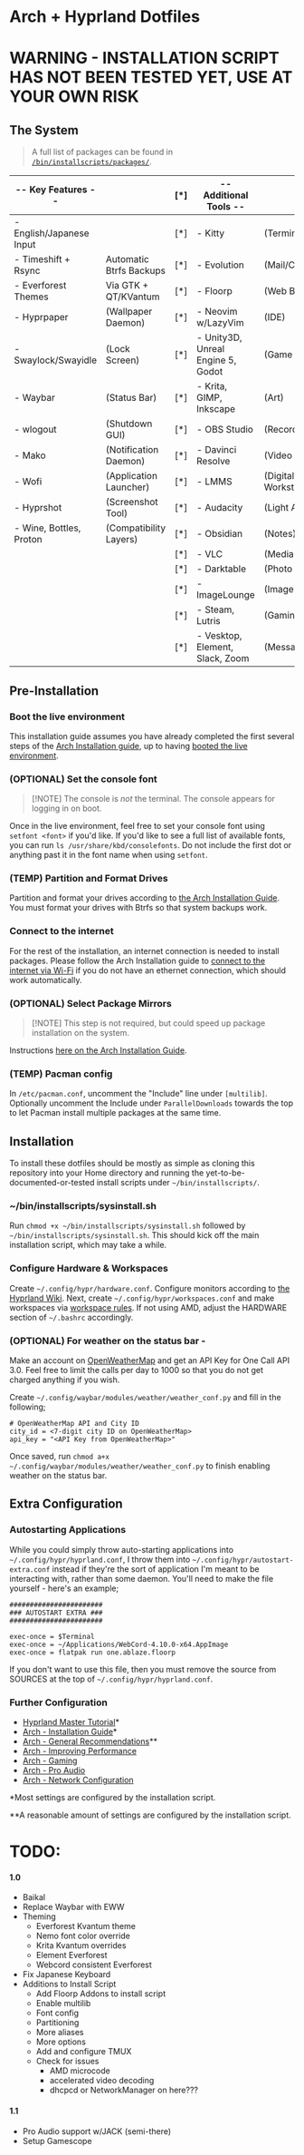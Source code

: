 # Arch + Hyprland Dotfiles
# WARNING - INSTALLATION SCRIPT HAS NOT BEEN TESTED YET, USE AT YOUR OWN RISK

## The System

> A full list of packages can be found in [`/bin/installscripts/packages/`](/bin/installscripts/packages).

| -- Key Features -- ||[*]| -- Additional Tools -- ||
| --- | --- | --- | --- | --- |
| - English/Japanese Input ||[*]| - Kitty | (Terminal Emulator) |
| - Timeshift + Rsync | Automatic Btrfs Backups |[*]| - Evolution | (Mail/Calendar/Contacts) |
| - Everforest Themes | Via GTK + QT/KVantum |[*]| - Floorp | (Web Browser) |
| - Hyprpaper | (Wallpaper Daemon) |[*]| - Neovim w/LazyVim | (IDE) |
| - Swaylock/Swayidle | (Lock Screen) |[*]| - Unity3D, Unreal Engine 5, Godot | (Game Engines) |
| - Waybar | (Status Bar) |[*]| - Krita, GIMP, Inkscape | (Art) |
| - wlogout | (Shutdown GUI) |[*]| - OBS Studio | (Recording) |
| - Mako | (Notification Daemon) |[*]| - Davinci Resolve | (Video Editing) |
| - Wofi | (Application Launcher) |[*]| - LMMS | (Digital Audio Workstation) |
| - Hyprshot | (Screenshot Tool) |[*]| - Audacity | (Light Audio Editing) |
| - Wine, Bottles, Proton | (Compatibility Layers) |[*]| - Obsidian | (Notes) |
|||[*]| - VLC | (Media Player) |
|||[*]| - Darktable | (Photo Editing) |
|||[*]| - ImageLounge | (Image Viewer) |
|||[*]| - Steam, Lutris | (Gaming) |
|||[*]| - Vesktop, Element, Slack, Zoom | (Message Clients) |


## Pre-Installation

### Boot the live environment
This installation guide assumes you have already completed the first several steps of the [Arch Installation guide](https://wiki.archlinux.org/title/Installation_guide), up to having [booted the live environment](https://wiki.archlinux.org/title/Installation_guide#Boot_the_live_environment).

### (OPTIONAL) Set the console font
> [!NOTE] The console is _not_ the terminal.  The console appears for logging in on boot.

Once in the live environment, feel free to set your console font using `setfont <font>` if you'd like.
If you'd like to see a full list of available fonts, you can run `ls /usr/share/kbd/consolefonts`.  Do not include the first dot or anything past it in the font name when using `setfont`.


### (TEMP) Partition and Format Drives
Partition and format your drives according to [the Arch Installation Guide](https://wiki.archlinux.org/title/Installation_guide#Partition_the_disks).  You must format your drives with Btrfs so that system backups work.

### Connect to the internet
For the rest of the installation, an internet connection is needed to install packages.  Please follow the Arch Installation guide to [connect to the internet via Wi-Fi](https://wiki.archlinux.org/title/Installation_guide#Connect_to_the_internet) if you do not have an ethernet connection, which should work automatically.

### (OPTIONAL) Select Package Mirrors
> [!NOTE] This step is not required, but could speed up package installation on the system.

Instructions [here on the Arch Installation Guide](https://wiki.archlinux.org/title/Installation_guide#Select_the_mirrors).

### (TEMP) Pacman config
In `/etc/pacman.conf`, uncomment the "Include" line under `[multilib]`.  
Optionally uncomment the Include under `ParallelDownloads` towards the top to let Pacman install multiple packages at the same time. 

## Installation
To install these dotfiles should be mostly as simple as cloning this repository into your Home directory and running the yet-to-be-documented-or-tested install scripts under `~/bin/installscripts/`.

### ~/bin/installscripts/sysinstall.sh
Run `chmod +x ~/bin/installscripts/sysinstall.sh` followed by `~/bin/installscripts/sysinstall.sh`.  This should kick off the main installation script, which may take a while.

### Configure Hardware & Workspaces
Create `~/.config/hypr/hardware.conf`.  Configure monitors according to [the Hyprland Wiki](https://wiki.hyprland.org/Configuring/Monitors/). Next, create `~/.config/hypr/workspaces.conf` and make workspaces via [workspace rules](https://wiki.hyprland.org/Configuring/Workspace-Rules/).  If not using AMD, adjust the HARDWARE section of `~/.bashrc` accordingly.

### (OPTIONAL) For weather on the status bar - 
Make an account on [OpenWeatherMap](https://openweathermap.org/) and get an API Key for One Call API 3.0.  Feel free to limit the calls per day to 1000 so that you do not get charged anything if you wish.

Create `~/.config/waybar/modules/weather/weather_conf.py` and fill in the following;
```
# OpenWeatherMap API and City ID
city_id = <7-digit city ID on OpenWeatherMap>
api_key = "<API Key from OpenWeatherMap>"
```
Once saved, run `chmod a+x ~/.config/waybar/modules/weather/weather_conf.py` to finish enabling weather on the status bar.

## Extra Configuration

### Autostarting Applications
While you could simply throw auto-starting applications into `~/.config/hypr/hyprland.conf`, I throw them into `~/.config/hypr/autostart-extra.conf` instead if they're the sort of application I'm meant to be interacting with, rather than some daemon.  You'll need to make the file yourself - here's an example;
```
#######################
### AUTOSTART EXTRA ###
#######################

exec-once = $Terminal
exec-once = ~/Applications/WebCord-4.10.0-x64.AppImage
exec-once = flatpak run one.ablaze.floorp
```

If you don't want to use this file, then you must remove the source from SOURCES at the top of `~/.config/hypr/hyprland.conf`.

### Further Configuration
- [Hyprland Master Tutorial](https://wiki.hyprland.org/Getting-Started/Master-Tutorial/)*
- [Arch - Installation Guide](https://wiki.archlinux.org/title/Installation_guide)*
- [Arch - General Recommendations](https://wiki.archlinux.org/title/General_recommendations)**
- [Arch - Improving Performance](https://wiki.archlinux.org/title/Improving_performance)
- [Arch - Gaming](https://wiki.archlinux.org/title/Gaming)
- [Arch - Pro Audio](https://wiki.archlinux.org/title/Pro_Audio)
- [Arch - Network Configuration](https://wiki.archlinux.org/title/Network_configuration)

*Most settings are configured by the installation script.

**A reasonable amount of settings are configured by the installation script.

# TODO:

#### 1.0
- Baikal
- Replace Waybar with EWW
- Theming
  - Everforest Kvantum theme
  - Nemo font color override
  - Krita Kvantum overrides
  - Element Everforest
  - Webcord consistent Everforest
- Fix Japanese Keyboard
- Additions to Install Script
  - Add Floorp Addons to install script
  - Enable multilib
  - Font config
  - Partitioning
  - More aliases
  - More options
  - Add and configure TMUX
  - Check for issues
    - AMD microcode
    - accelerated video decoding
    - dhcpcd or NetworkManager on here???

#### 1.1
- Pro Audio support w/JACK (semi-there)
- Setup Gamescope

